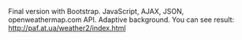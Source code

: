 Final version with Bootstrap. JavaScript, AJAX, JSON, openweathermap.com API. Adaptive background.
You can see result: http://paf.at.ua/weather2/index.html
